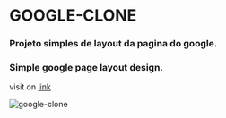 # GOOGLE-CLONE

### Projeto simples de layout da pagina do google.

### Simple google page layout design.

visit on [link](https://wbrunonogueira.github.io/GOOGLE-CLONE/)

![google-clone](https://user-images.githubusercontent.com/19266109/176330315-10bd519e-b748-42fb-9845-6c7d7f368ea9.PNG)
